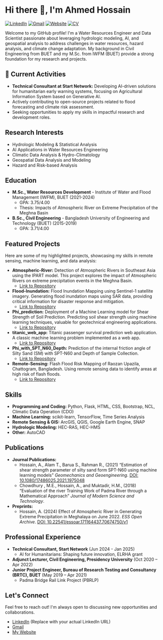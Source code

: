 # Hi there 👋, I'm Ahmed Hossain

[![LinkedIn](https://img.shields.io/badge/LinkedIn-%230077B5.svg?style=for-the-badge&logo=linkedin&logoColor=white)][linkedin]
[![Gmail](https://img.shields.io/badge/Gmail-%23EA4335.svg?style=for-the-badge&logo=gmail&logoColor=white)][gmail]
[![Website](https://img.shields.io/badge/Website-My_Portfolio-blue)][website]
[![CV](https://img.shields.io/badge/CV-View_Online-blue)][cv]

Welcome to my GitHub profile! I'm a Water Resources Engineer and Data Scientist passionate about leveraging hydrologic modeling, AI, and geospatial analysis to address challenges in water resources, hazard analysis, and climate change adaptation. My background in Civil Engineering from BUET and my M.Sc. from IWFM (BUET) provide a strong foundation for my research and projects.

[linkedin]: https://www.linkedin.com/in/your-linkedin-profile-url  (Replace with your actual LinkedIn URL)
[gmail]: mailto:ahmed.hossain100@gmail.com
[website]: https://ahmedhossain.net (Or your portfolio website)
[cv]: [https://ppl-ai-file-upload.s3.amazonaws.com/web/direct-files/57976917/05e11791-f40f-484f-8bd2-a8a88a605374/CV-Ahmed-Hossain.pdf](https://ppl-ai-file-upload.s3.amazonaws.com/web/direct-files/57976917/05e11791-f40f-484f-48d2-a8a88a605374/CV-Ahmed-Hossain.pdf)

## 💼 Current Activities

*   **Technical Consultant at Start Network:** Developing AI-driven solutions for humanitarian early warning systems, focusing on Agricultural Information System based on Generative AI. 
*   Actively contributing to open-source projects related to flood forecasting and climate risk assessment.
*   Seeking opportunities to apply my skills in impactful research and development roles.

## Research Interests

*   Hydrologic Modeling & Statistical Analysis
*   AI Applications in Water Resources Engineering
*   Climatic Data Analysis & Hydro-Climatology
*   Geospatial Data Analysis and Modeling
*   Hazard and Risk-based Analysis

## Education

*   **M.Sc., Water Resources Development** - Institute of Water and Flood Management (IWFM), BUET (2021-2024)
    *   GPA: 3.75/4.00
    *   Thesis: Impacts of Atmospheric River on Extreme Precipitation of the Meghna Basin
*   **B.Sc., Civil Engineering** - Bangladesh University of Engineering and Technology (BUET) (2015-2019)
    *   GPA: 3.71/4.00

## Featured Projects

Here are some of my highlighted projects, showcasing my skills in remote sensing, machine learning, and data analysis:

*   **Atmospheric-River:** Detection of Atmospheric Rivers in Southeast Asia using the IPART model.  This project explores the impact of Atmospheric Rivers on extreme precipitation events in the Meghna Basin.
    *   [Link to Repository](https://github.com/ahmedhossain100/Atmospheric-River)
*   **Flood-Inundation:** Flood Inundation Mapping using Sentinel-1 satellite imagery.  Generating flood inundation maps using SAR data, providing critical information for disaster response and mitigation.
    *   [Link to Repository](https://github.com/ahmedhossain100/Flood-Inundation)
*   **Phi\_prediction:** Deployment of a Machine Learning model for Shear Strength of Soil Prediction.  Predicting soil shear strength using machine learning techniques, valuable for geotechnical engineering applications.
    *   [Link to Repository](https://github.com/ahmedhossain100/Phi_prediction)
*   **titanic\_web\_app:** Titanic passenger survival prediction web application. A classic machine learning problem implemented as a web app.
    *   [Link to Repository](https://github.com/ahmedhossain100/titanic_web_app)
*   **Phi\_with\_SPT\_N60\_Depth:** Prediction of the internal friction angle of Silty Sand (SM) with SPT-N60 and Depth of Sample Collection.
    *   [Link to Repository](https://github.com/ahmedhossain100/Phi_with\_SPT\_N60\_Depth)
*   **Remote-Sensing:** Flash Flood Risk Mapping of Raozan Upazila, Chattogram, Bangladesh.  Using remote sensing data to identify areas at high risk of flash floods.
    *   [Link to Repository](https://github.com/ahmedhossain100/Remote-Sensing)

## Skills

*   **Programming and Coding:** Python, Flask, HTML, CSS, Bootstrap, NCL, Climatic Data Operation (CDO)
*   **Machine Learning:** scikit-learn, TensorFlow, Time Series Analysis
*   **Remote Sensing & GIS:** ArcGIS, QGIS, Google Earth Engine, SNAP
*   **Hydrologic Modeling:** HEC-RAS, HEC-HMS
*   **Other:** AutoCAD

## Publications

*   **Journal Publications:**
    *   Hossain, A., Alam T., Barua S., Rahman R., (2021) “Estimation of shear strength parameter of silty sand form SPT-N60 using machine learning models” *Geomechanics and Geoengineering*.  [DOI: 10.1080/17486025.2021.1975048](https://doi.org/10.1080/17486025.2021.1975048)
    *   Chowdhury , M.E., Hossain, A., and Muktadir, H.M., (2018) “Evaluation of the river Training Work of Padma River through a Mathematical Approach” *Journal of Modern Science and Technology*.
*   **Preprints:**
    *   Hossain, A. (2024) Effect of Atmospheric River in Generating Extreme Precipitation in Meghalaya on June 2022. *ESS Open Archive*. [DOI: 10.22541/essoar.171164437.70674750/v1](https://doi.org/10.22541/essoar.171164437.70674750/v1)


## Professional Experience

*   **Technical Consultant, Start Network** (Jun 2024 - Jan 2025)
    *   AI for Humanitarians: Shaping future innovation, ELRHA grant
*   **Adjunct Lecturer, Civil Engineering, Presidency University** (Oct 2020 – Apr 2022)
*   **Junior Project Engineer, Bureau of Research Testing and Consultancy (BRTC), BUET** (May 2019 – Apr 2021)
    *   Padma Bridge Rail Link Project (PBRLP)

## Let's Connect

Feel free to reach out! I'm always open to discussing new opportunities and collaborations.

*   [LinkedIn](https://www.linkedin.com/in/your-linkedin-profile-url) (Replace with your actual LinkedIn URL)
*   [Gmail](mailto:ahmed.hossain100@gmail.com)
*   [My Website](https://ahmedhossain.net) 
